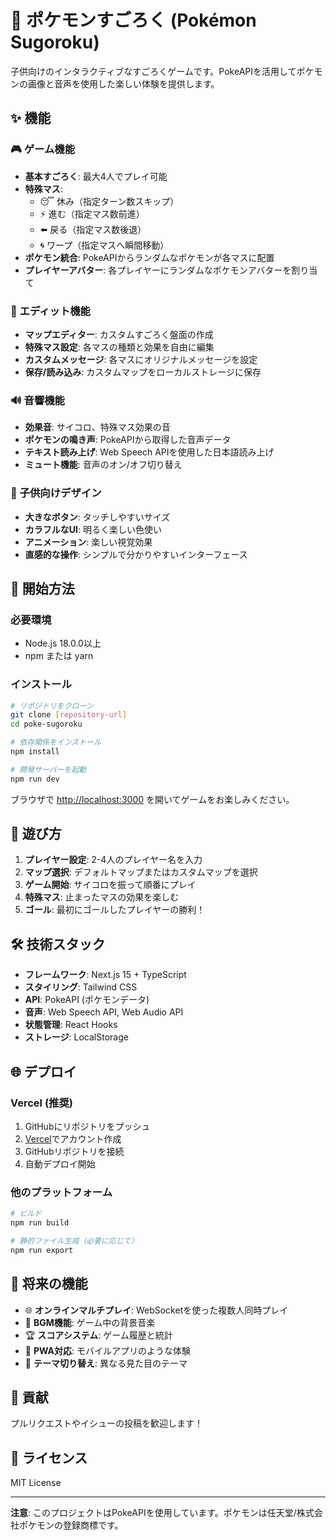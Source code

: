 # 🎲 ポケモンすごろく (Pokémon Sugoroku)

子供向けのインタラクティブなすごろくゲームです。PokeAPIを活用してポケモンの画像と音声を使用した楽しい体験を提供します。

## ✨ 機能

### 🎮 ゲーム機能
- **基本すごろく**: 最大4人でプレイ可能
- **特殊マス**: 
  - 😴 休み（指定ターン数スキップ）
  - ⚡ 進む（指定マス数前進）
  - ⬅️ 戻る（指定マス数後退）
  - 🌀 ワープ（指定マスへ瞬間移動）
- **ポケモン統合**: PokeAPIからランダムなポケモンが各マスに配置
- **プレイヤーアバター**: 各プレイヤーにランダムなポケモンアバターを割り当て

### 🎨 エディット機能
- **マップエディター**: カスタムすごろく盤面の作成
- **特殊マス設定**: 各マスの種類と効果を自由に編集
- **カスタムメッセージ**: 各マスにオリジナルメッセージを設定
- **保存/読み込み**: カスタムマップをローカルストレージに保存

### 🔊 音響機能
- **効果音**: サイコロ、特殊マス効果の音
- **ポケモンの鳴き声**: PokeAPIから取得した音声データ
- **テキスト読み上げ**: Web Speech APIを使用した日本語読み上げ
- **ミュート機能**: 音声のオン/オフ切り替え

### 👶 子供向けデザイン
- **大きなボタン**: タッチしやすいサイズ
- **カラフルなUI**: 明るく楽しい色使い
- **アニメーション**: 楽しい視覚効果
- **直感的な操作**: シンプルで分かりやすいインターフェース

## 🚀 開始方法

### 必要環境
- Node.js 18.0.0以上
- npm または yarn

### インストール

```bash
# リポジトリをクローン
git clone [repository-url]
cd poke-sugoroku

# 依存関係をインストール
npm install

# 開発サーバーを起動
npm run dev
```

ブラウザで [http://localhost:3000](http://localhost:3000) を開いてゲームをお楽しみください。

## 🎯 遊び方

1. **プレイヤー設定**: 2-4人のプレイヤー名を入力
2. **マップ選択**: デフォルトマップまたはカスタムマップを選択
3. **ゲーム開始**: サイコロを振って順番にプレイ
4. **特殊マス**: 止まったマスの効果を楽しむ
5. **ゴール**: 最初にゴールしたプレイヤーの勝利！

## 🛠️ 技術スタック

- **フレームワーク**: Next.js 15 + TypeScript
- **スタイリング**: Tailwind CSS
- **API**: PokeAPI (ポケモンデータ)
- **音声**: Web Speech API, Web Audio API
- **状態管理**: React Hooks
- **ストレージ**: LocalStorage

## 🌐 デプロイ

### Vercel (推奨)

1. GitHubにリポジトリをプッシュ
2. [Vercel](https://vercel.com)でアカウント作成
3. GitHubリポジトリを接続
4. 自動デプロイ開始

### 他のプラットフォーム

```bash
# ビルド
npm run build

# 静的ファイル生成（必要に応じて）
npm run export
```

## 🎯 将来の機能

- 🌐 **オンラインマルチプレイ**: WebSocketを使った複数人同時プレイ
- 🎵 **BGM機能**: ゲーム中の背景音楽
- 🏆 **スコアシステム**: ゲーム履歴と統計
- 📱 **PWA対応**: モバイルアプリのような体験
- 🎨 **テーマ切り替え**: 異なる見た目のテーマ

## 🤝 貢献

プルリクエストやイシューの投稿を歓迎します！

## 📄 ライセンス

MIT License

---

**注意**: このプロジェクトはPokeAPIを使用しています。ポケモンは任天堂/株式会社ポケモンの登録商標です。
